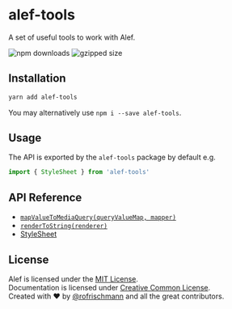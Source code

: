 # alef-tools

A set of useful tools to work with Alef.

<img alt="npm downloads" src="https://img.shields.io/npm/dm/alef-tools.svg"> <img alt="gzipped size" src="https://img.shields.io/badge/gzipped-0.53kb-brightgreen.svg">

## Installation
```sh
yarn add alef-tools
```
You may alternatively use `npm i --save alef-tools`.


## Usage
The API is exported by the `alef-tools` package by default e.g.

```javascript
import { StyleSheet } from 'alef-tools'
```

## API Reference

* [`mapValueToMediaQuery(queryValueMap, mapper)`](docs/mapValueToMediaQuery.md)
* [`renderToString(renderer)`](docs/renderToString.md)
* [StyleSheet](docs/StyleSheet.md)

## License
Alef is licensed under the [MIT License](http://opensource.org/licenses/MIT).<br>
Documentation is licensed under [Creative Common License](http://creativecommons.org/licenses/by/4.0/).<br>
Created with ♥ by [@rofrischmann](http://rofrischmann.de) and all the great contributors.
